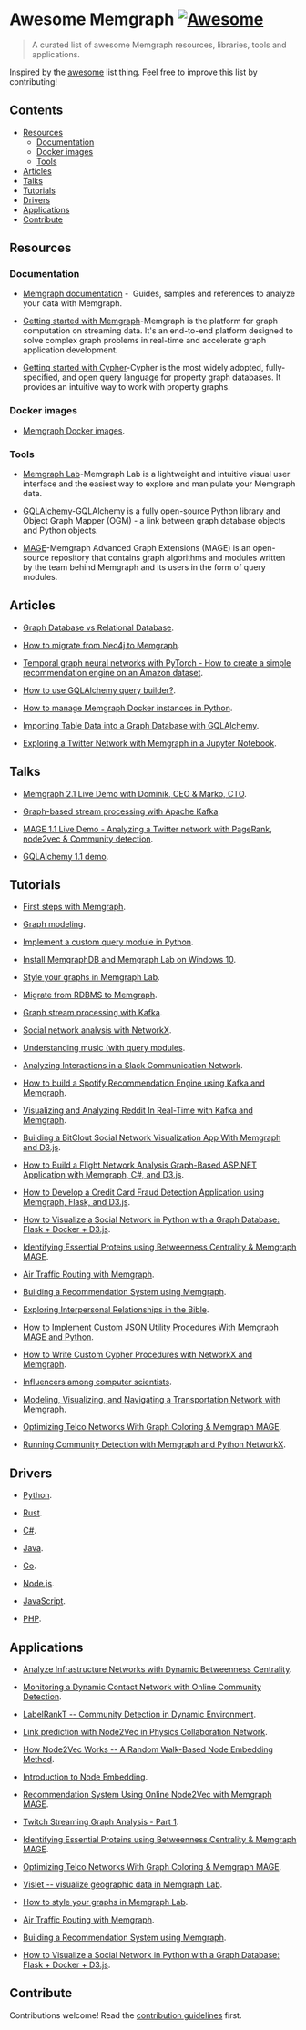 <!--lint disable double-link-->

# Awesome Memgraph [![Awesome](https://awesome.re/badge.svg)](https://awesome.re)

> A curated list of awesome Memgraph resources, libraries, tools and applications.

Inspired by the [awesome](https://github.com/sindresorhus/awesome) list thing. Feel free to improve this list by contributing!


## Contents

- [Resources](#resources)
    - [Documentation](#documentation)
    - [Docker images](#docker-images)
    - [Tools](#tools)
- [Articles](#articles)
- [Talks](#talks)
- [Tutorials](#tutorials)
- [Drivers](#drivers)
- [Applications](#applications)
- [Contribute](#contribute)


## Resources

### Documentation

- [Memgraph documentation](https://memgraph.com/docs) -  Guides, samples and references to analyze your data with Memgraph.

- [Getting started with Memgraph](https://memgraph.com/docs/memgraph)-Memgraph is the platform for graph computation on streaming data. It's an end-to-end platform designed to solve complex graph problems in real-time and accelerate graph application development.

- [Getting started with Cypher](https://memgraph.com/docs/cypher-manual)-Cypher is the most widely adopted, fully-specified, and open query language for property graph databases. It provides an intuitive way to work with property graphs.

### Docker images

- [Memgraph Docker images](https://hub.docker.com/u/memgraph).

### Tools

- [Memgraph Lab](https://memgraph.com/lab)-Memgraph Lab is a lightweight and intuitive visual user interface and the easiest way to explore and manipulate your Memgraph data.

- [GQLAlchemy](https://github.com/memgraph/gqlalchemy)-GQLAlchemy is a fully open-source Python library and Object Graph Mapper (OGM) - a link between graph database objects and Python objects.

- [MAGE](https://github.com/memgraph/mage)-Memgraph Advanced Graph Extensions (MAGE) is an open-source repository that contains graph algorithms and modules written by the team behind Memgraph and its users in the form of query modules.

## Articles

- [Graph Database vs Relational Database](https://memgraph.com/blog/graph-database-vs-relational-database).

- [How to migrate from Neo4j to Memgraph](https://memgraph.com/blog/how-to-migrate-from-neo4j-to-memgraph).

- [Temporal graph neural networks with PyTorch - How to create a simple recommendation engine on an Amazon dataset](https://memgraph.com/blog/amazon-user-item-recommender-with-tgn-and-memgraph).

- [How to use GQLAlchemy query builder?](https://memgraph.com/blog/gqlalchemy-query-builder).

- [How to manage Memgraph Docker instances in Python](https://memgraph.com/blog/running-memgraph-with-python).

- [Importing Table Data into a Graph Database with GQLAlchemy](https://memgraph.com/blog/jupyter-translate-data-to-graph-database).

- [Exploring a Twitter Network with Memgraph in a Jupyter Notebook](https://memgraph.com/blog/jupyter-notebook-twitter-network-analysis).

## Talks

- [Memgraph 2.1 Live Demo with Dominik, CEO & Marko, CTO](https://www.youtube.com/watch?v=ayyRy5Ln-uY).

- [Graph-based stream processing with Apache Kafka](https://www.youtube.com/watch?v=qOtOfaCF53k).

- [MAGE 1.1 Live Demo - Analyzing a Twitter network with PageRank, node2vec & Community detection](https://www.youtube.com/watch?v=dn154j4sypo).

- [GQLAlchemy 1.1 demo](https://www.youtube.com/watch?v=r5YVD_1D8G8).

## Tutorials

 - [First steps with Memgraph](https://memgraph.com/docs/memgraph/tutorials/first-steps-with-memgraph).

 - [Graph modeling](https://memgraph.com/docs/memgraph/tutorials/graph-modeling).

 - [Implement a custom query module in Python](https://memgraph.com/docs/memgraph/tutorials/implement-custom-query-module-in-python).

 - [Install MemgraphDB and Memgraph Lab on Windows 10](https://memgraph.com/docs/memgraph/tutorials/install-memgraph-windows-10).

 - [Style your graphs in Memgraph Lab](https://memgraph.com/docs/memgraph/tutorials/style-your-graphs-in-memgraph-lab).
 
 - [Migrate from RDBMS to Memgraph](https://memgraph.com/docs/memgraph/tutorials/migrate-relational-database).

 - [Graph stream processing with Kafka](https://memgraph.com/docs/memgraph/tutorials/graph-stream-processing-with-kafka).

 - [Social network analysis with NetworkX](https://memgraph.com/docs/memgraph/tutorials/social-network-analysis).

 - [Understanding music (with query modules](https://memgraph.com/docs/memgraph/tutorials/understanding-music-with-modules).

 
 
 
- [Analyzing Interactions in a Slack Communication Network](https://memgraph.com/blog/slack-influence-bot).

- [How to build a Spotify Recommendation Engine using Kafka and Memgraph](https://memgraph.com/blog/spotify-song-recommender).

- [Visualizing and Analyzing Reddit In Real-Time with Kafka and Memgraph](https://memgraph.com/blog/reddit-network-explorer).

- [Building a BitClout Social Network Visualization App With Memgraph and D3.js](https://memgraph.com/blog/visualize-the-bitclout-network-using-d3js).

- [How to Build a Flight Network Analysis Graph-Based ASP.NET Application with Memgraph, C#, and D3.js](https://memgraph.com/blog/how-to-build-a-flight-network-analysis-graph-asp-net-application-with-memgraph-c-sharp-and-d3-js).

- [How to Develop a Credit Card Fraud Detection Application using Memgraph, Flask, and D3.js](https://memgraph.com/blog/how-to-develop-a-credit-card-fraud-detection-application-using-memgraph-flask-and-d3js).

- [How to Visualize a Social Network in Python with a Graph Database: Flask + Docker + D3.js](https://memgraph.com/blog/how-to-visualize-a-social-network-in-python-with-a-graph-database).

- [Identifying Essential Proteins using Betweenness Centrality & Memgraph MAGE](https://memgraph.com/blog/identifying-essential-proteins).

- [Air Traffic Routing with  Memgraph](https://memgraph.com/blog/air-traffic-routing-with-memgraph).

- [Building a Recommendation System using Memgraph](https://memgraph.com/blog/building-a-recommendation-system-using-memgraph).

- [Exploring Interpersonal Relationships in the Bible](https://memgraph.com/blog/exploring-the-hebrew-bible-person-relationships).

- [How to Implement Custom JSON Utility Procedures With Memgraph MAGE and Python](https://memgraph.com/blog/how-to-implement-custom-json-utility-procedures-with-memgraph-mage-and-python).

- [How to Write Custom Cypher Procedures with NetworkX and Memgraph](https://memgraph.com/blog/how-to-write-custom-cypher-procedures-with-networkx-and-memgraph).

- [Influencers among computer scientists](https://memgraph.com/blog/influencers-among-computer-scientists).

- [Modeling, Visualizing, and Navigating a Transportation Network with Memgraph](https://memgraph.com/blog/modeling_visualizing_navigating_a_transportation_network_with_memgraph).

- [Optimizing Telco Networks With Graph Coloring & Memgraph MAGE](https://memgraph.com/blog/optimizing_telco_networks_with_graph_coloring_and_memgraph_mage).

- [Running Community Detection with Memgraph and Python NetworkX](https://memgraph.com/blog/community-detection-with-memgraph-and-python-networkx).

## Drivers

- [Python](https://memgraph.com/docs/memgraph/connect-to-memgraph/drivers/python).

- [Rust](https://memgraph.com/docs/memgraph/connect-to-memgraph/drivers/rust).

- [C#](https://memgraph.com/docs/memgraph/connect-to-memgraph/drivers/c-sharp).

- [Java](https://memgraph.com/docs/memgraph/connect-to-memgraph/drivers/java).

- [Go](https://memgraph.com/docs/memgraph/connect-to-memgraph/drivers/go).

- [Node.js](https://memgraph.com/docs/memgraph/connect-to-memgraph/drivers/nodejs).

- [JavaScript](https://memgraph.com/docs/memgraph/connect-to-memgraph/drivers/javascript).

- [PHP](https://memgraph.com/docs/memgraph/connect-to-memgraph/drivers/php).

##  Applications 

- [Analyze Infrastructure Networks with Dynamic Betweenness Centrality](https://memgraph.com/blog/analyze-infrastructure-networks-with-dynamic-betweenness-centrality).

- [Monitoring a Dynamic Contact Network with Online Community Detection](https://memgraph.com/blog/monitoring-dynamic-contact-network-with-online-community-detection).

- [LabelRankT -- Community Detection in Dynamic Environment](https://memgraph.com/blog/labelrankt-community-detection-in-dynamic-environment).

- [Link prediction with Node2Vec in Physics Collaboration Network](https://memgraph.com/blog/link-prediction-with-node2vec-in-physics-collaboration-network).

- [How Node2Vec Works -- A Random Walk-Based Node Embedding Method](https://memgraph.com/blog/how-node2vec-works).

- [Introduction to Node Embedding](https://memgraph.com/blog/introduction-to-node-embedding).

- [Recommendation System Using Online Node2Vec with Memgraph MAGE](https://memgraph.com/blog/online-node2vec-recommendation-system).

- [Twitch Streaming Graph Analysis - Part 1](https://memgraph.com/blog/twitch-streaming-graph-analysis).

- [Identifying Essential Proteins using Betweenness Centrality & Memgraph MAGE](https://memgraph.com/blog/identifying-essential-proteins).

- [Optimizing Telco Networks With Graph Coloring & Memgraph MAGE](https://memgraph.com/blog/optimizing-telco-networks-with-graph-coloring-and-memgraph-mage).

- [Vislet -- visualize geographic data in Memgraph Lab](https://memgraph.com/blog/vislet-visualize-geographic-data-in-memgraph-lab).

- [How to style your graphs in Memgraph Lab](https://memgraph.com/blog/how-to-style-your-graphs-in-memgraph-lab).

- [Air Traffic Routing with Memgraph](https://memgraph.com/blog/air-traffic-routing-with-memgraph).

- [Building a Recommendation System using Memgraph](https://memgraph.com/blog/building-a-recommendation-system-using-memgraph).

- [How to Visualize a Social Network in Python with a Graph Database: Flask + Docker + D3.js](https://memgraph.com/blog/how-to-visualize-a-social-network-in-python-with-a-graph-database).

## Contribute 

Contributions welcome! Read the [contribution guidelines](contributing.md) first.
